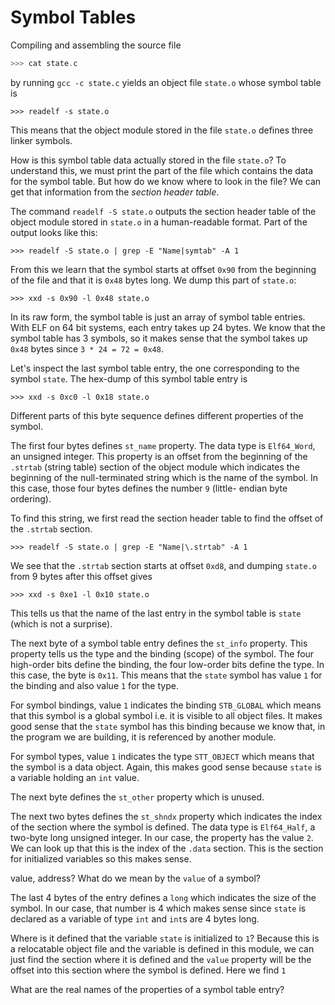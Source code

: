 # Symbol Tables

Compiling and assembling the source file

```state.c
>>> cat state.c
```

by running `gcc -c state.c` yields an object file `state.o` whose symbol
table is

```
>>> readelf -s state.o
```

This means that the object module stored in the file `state.o` defines
three linker symbols. 

How is this symbol table data actually stored in the file `state.o`? To
understand this, we must print the part of the file which contains the data
for the symbol table. But how do we know where to look in the file? We can get
that information from the *section header table*.

The command `readelf -S state.o` outputs the section header table of the object
module stored in `state.o` in a human-readable format. Part of the output looks
like this:

```
>>> readelf -S state.o | grep -E "Name|symtab" -A 1
```

From this we learn that the symbol starts at offset `0x90` from the beginning of
the file and that it is `0x48` bytes long. We dump this part of `state.o`:

```
>>> xxd -s 0x90 -l 0x48 state.o
```

In its raw form, the symbol table is just an array of symbol table entries. 
With ELF on 64 bit systems, each entry takes up 24 bytes. We know that the
symbol table has 3 symbols, so it makes sense that the symbol takes up `0x48`
bytes since `3 * 24 = 72 = 0x48`.

Let's inspect the last symbol table entry, the one corresponding to the symbol
`state`. The hex-dump of this symbol table entry is

```
>>> xxd -s 0xc0 -l 0x18 state.o
```

Different parts of this byte sequence defines different properties of the symbol.

The first four bytes defines `st_name` property. The data type is `Elf64_Word`, an
unsigned integer. This property is an offset from the beginning of the `.strtab`
(string table) section of the object module which indicates the beginning of the
null-terminated string which is the
name of the symbol. In this case, those four bytes defines the number `9` (little-
endian byte ordering).

To find this string, we first read the section header table to find the offset of
the `.strtab` section.

```
>>> readelf -S state.o | grep -E "Name|\.strtab" -A 1
```

We see that the `.strtab` section starts at offset `0xd8`, and dumping `state.o`
from 9 bytes after this offset gives

```
>>> xxd -s 0xe1 -l 0x10 state.o
```

This tells us that the name of the last entry in the symbol table is `state` (which
is not a surprise).

The next byte of a symbol table entry defines the `st_info` property. This property
tells us the type and the binding (scope) of the symbol. The four high-order bits
define the binding, the four low-order bits define the type. In this case, the byte
is `0x11`. This means that the `state` symbol has value `1` for the binding and also
value `1` for the type.

For symbol bindings, value `1` indicates the binding `STB_GLOBAL` which means that
this symbol is a global symbol i.e. it is visible to all object files. It makes good
sense that the `state` symbol has this binding because we know that, in the program
we are building, it is referenced by another module.

For symbol types, value `1` indicates the type `STT_OBJECT` which means that the
symbol is a data object. Again, this makes good sense because `state` is a variable
holding an `int` value.

The next byte defines the `st_other` property which is unused.

The next two bytes defines the `st_shndx` property which indicates the index of the
section where the symbol is defined. The data type is `Elf64_Half`, a two-byte
long unsigned integer. In our case, the property has the value `2`. We can look up
that this is the index of the `.data` section. This is the section for initialized
variables so this makes sense.

value, address? What do we mean by the `value` of a symbol?

The last 4 bytes of the entry defines a `long` which indicates the size of the
symbol. In our case, that number is 4 which makes sense since `state` is declared
as a variable of type `int` and `int`s are 4 bytes long.

Where is it defined that the variable `state` is initialized to `1`? Because this
is a relocatable object file and the variable is defined in this module, we can just
find the section where it is defined and the `value` property will be the offset
into this section where the symbol is defined. Here we find `1`

What are the real names of the properties of a symbol table entry?

